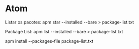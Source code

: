 # Atom
Listar os pacotes:
apm star --installed --bare > package-list.txt

Package List:
apm list --installed --bare > package-list.txt

apm install --packages-file package-list.txt
